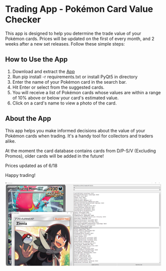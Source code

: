 <!-- Trading App - Pokémon Card Value Checker -->

# Trading App - Pokémon Card Value Checker

This app is designed to help you determine the trade value of your Pokémon cards. Prices will be updated on the first of every month, and 2 weeks after a new set releases.
Follow these simple steps:

## How to Use the App
1. Download and extract the [App](https://drive.google.com/file/d/1R6AVEEgVyCDInMn9bTUfjgEDjZKK0Y6h/view?usp=sharing)
2. Run pip install -r requirements.txt or install PyQt5 in directory
3. Enter the name of your Pokémon card in the search bar.
4. Hit Enter or select from the suggested cards.
5. You will receive a list of Pokémon cards whose values are within a range of 10% above or below your card's estimated value.
6. Click on a card's name to view a photo of the card.

## About the App

This app helps you make informed decisions about the value of your Pokémon cards when trading. It's a handy tool for collectors and traders alike. 

At the moment the card database contains cards from D/P-S/V (Excluding Promos), older cards will be added in the future!

Prices updated as of 6/18

Happy trading!

![Screenshot](App.png)
